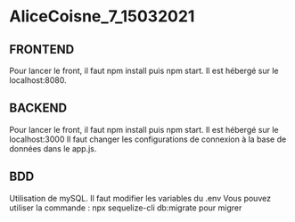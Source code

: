 # AliceCoisne_7_15032021

## FRONTEND 
Pour lancer le front, il faut npm install puis npm start. Il est hébergé sur le localhost:8080.

## BACKEND
Pour lancer le front, il faut npm install puis npm start. Il est hébergé sur le localhost:3000
Il faut changer les configurations de connexion à la base de données dans le app.js.

## BDD 
Utilisation de mySQL.
Il faut modifier les variables du .env 
Vous pouvez utiliser la commande : npx sequelize-cli db:migrate pour migrer
